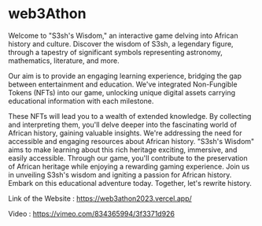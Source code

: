 # web3Athon

Welcome to "S3sh's Wisdom," an interactive game delving into African history and culture. Discover the wisdom of S3sh, a legendary figure, through a tapestry of significant symbols representing astronomy, mathematics, literature, and more.

Our aim is to provide an engaging learning experience, bridging the gap between entertainment and education. We've integrated Non-Fungible Tokens (NFTs) into our game, unlocking unique digital assets carrying educational information with each milestone.

These NFTs will lead you to a wealth of extended knowledge. By collecting and interpreting them, you'll delve deeper into the fascinating world of African history, gaining valuable insights. We're addressing the need for accessible and engaging resources about African history. "S3sh's Wisdom" aims to make learning about this rich heritage exciting, immersive, and easily accessible. Through our game, you'll contribute to the preservation of African heritage while enjoying a rewarding gaming experience. Join us in unveiling S3sh's wisdom and igniting a passion for African history. Embark on this educational adventure today. Together, let's rewrite history.


Link of the Website : https://web3athon2023.vercel.app/

Video : https://vimeo.com/834365994/3f3371d926
